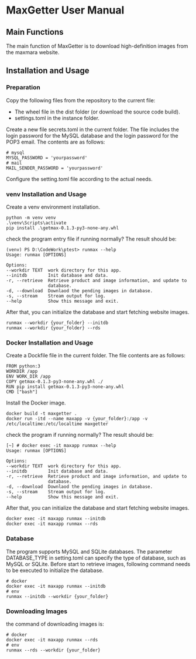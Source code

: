 
# MaxGetter User Manual
## Main Functions
The main function of MaxGetter is to download high-definition images from the maxmara website.

## Installation and Usage

### Preparation
Copy the following files from the repository to the current file:
- The wheel file in the dist folder (or download the source code build).
- settings.toml in the instance folder.

Create a new file secrets.toml in the current folder. The file includes the login password for the MySQL database and the login password for the POP3 email. The contents are as follows:

	# mysql
	MYSQL_PASSWORD = 'yourpassword'
	# mail
	MAIL_SENDER_PASSWORD = 'yourpassword'

Configure the setting.toml file according to the actual needs.

### venv Installation and Usage
Create a venv environment installation.

	python -m venv venv
	.\venv\Scripts\activate
	pip install .\getmax-0.1.3-py3-none-any.whl

check the program entry file if running normally? The result should be:

	(venv) PS D:\CodeWork\ptest> runmax --help
	Usage: runmax [OPTIONS]

	Options:
	--workdir TEXT  work directory for this app.
	--initdb        Init database and data.
	-r, --retrieve  Retrieve product and image information, and update to
					database.
	-d, --download  Downlaod the pending images in database.
	-s, --stream    Stream output for log.
	--help          Show this message and exit.

After that, you can initialize the database and start fetching website images.

	runmax --workdir {your_folder} --initdb
	runmax --workdir {your_folder} --rds

### Docker Installation and Usage

Create a Dockfile file in the current folder. The file contents are as follows:

	FROM python:3
	WORKDIR /app
	ENV WORK_DIR /app
	COPY getmax-0.1.3-py3-none-any.whl ./
	RUN pip install getmax-0.1.3-py3-none-any.whl
	CMD ["bash"]

Install the Docker image.

	docker build -t maxgetter .
	docker run -itd --name maxapp -v {your_folder}:/app -v /etc/localtime:/etc/localtime maxgetter
check the program if running normally? The result should be:

	[~] # docker exec -it maxapp runmax --help
	Usage: runmax [OPTIONS]

	Options:
	--workdir TEXT  work directory for this app.
	--initdb        Init database and data.
	-r, --retrieve  Retrieve product and image information, and update to
					database.
	-d, --download  Downlaod the pending images in database.
	-s, --stream    Stream output for log.
	--help          Show this message and exit.
After that, you can initialize the database and start fetching website images.

	docker exec -it maxapp runmax --initdb
	docker exec -it maxapp runmax --rds

### Database
The program supports MySQL and SQLite databases. The parameter DATABASE_TYPE in setting.toml can specify the type of database, such as MySQL or SQLite. 
Before start to retrieve images, following command needs to be executed to initialize the database.
	
	# docker 
	docker exec -it maxapp runmax --initdb
	# env
	runmax --initdb --workdir {your_folder}


### Downloading Images
the command of downloading images is:
	
	# docker 
	docker exec -it maxapp runmax --rds
	# env
	runmax --rds --workdir {your_folder}
